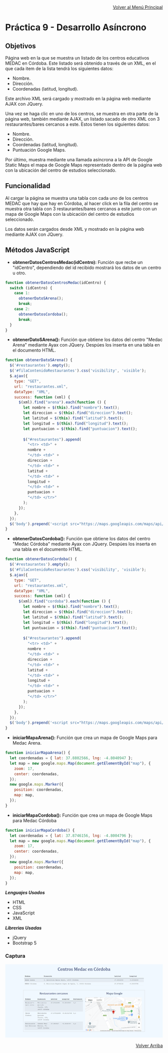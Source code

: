 <p align="right"><a href="https://github.com/JoseAlbertoZurera/DesarrolloWebEntornoCliente">Volver al Menú Principal</a></p>

# Práctica 9 - Desarrollo Asíncrono

## Objetivos

Página web en la que se muestra un listado de los centros educativos MEDAC en Córdoba. Este listado será obtenido a través de un XML, en el que cada item de la lista tendrá los siguientes datos:
* Nombre.
* Dirección.
* Coordenadas (latitud, longitud).

Este archivo XML será cargado y mostrado en la página web mediante AJAX con JQuery.

Una vez se haga clic en uno de los centros, se muestra en otra parte de la página web, también mediante AJAX, un listado sacado de otro XML con 3 restaurantes/bares cercanos a este. Estos tienen los siguientes datos:
* Nombre.
* Dirección.
* Coordenadas (latitud, longitud).
* Puntuación Google Maps.

Por último, muestra mediante una llamada asíncrona a la API de Google Static Maps el mapa de Google Maps representado dentro de la página web con la ubicación del centro de estudios seleccionado.

## Funcionalidad

Al cargar la página se muestra una tabla con cada uno de los centros MEDAC que hay que hay en Córdoba, al hacer click en la fila del centro se muestra otra tabla con 3 restaurantes/bares cercanos a este junto con un mapa de Google Maps con la ubicación del centro de estudios seleccionado.

Los datos serán cargados desde XML y mostrado en la página web mediante AJAX con JQuery.

## Métodos JavaScript

* **obtenerDatosCentrosMedac(idCentro):** Función que recbe un "idCentro", dependiendo del id recibido mostrará los datos de un centro u otro.

```JavaScript
function obtenerDatosCentrosMedac(idCentro) {
  switch (idCentro) {
    case 1:
      obtenerDatoSArena();
      break;
    case 2:
      obtenerDatosCordoba();
      break;
  }
}
```  

* **obtenerDatoSArena():** Función que obtiene los datos del centro "Medac Arena" mediante Ayax con JQuery. Despúes los inserta en una tabla en el documento HTML.

```JavaScript
function obtenerDatoSArena() {
  $('#restaurantes').empty();
  $('#filaContenidoRestaurantes').css('visibility', 'visible');
  $.ajax({
    type: "GET",
    url: "restaurantes.xml",
    dataType: "XML",
    success: function (xml) {
      $(xml).find("arena").each(function () {
        let nombre = $(this).find("nombre").text();
        let direccion = $(this).find("direccion").text();
        let latitud = $(this).find("latitud").text();
        let longitud = $(this).find("longitud").text();
        let puntuacion = $(this).find("puntuacion").text();

        $("#restaurantes").append(
          "<tr> <td>" +
          nombre +
          "</td> <td>" +
          direccion +
          "</td> <td>" +
          latitud +
          "</td> <td>" +
          longitud +
          "</td> <td>" +
          puntuacion +
          "</td> </tr>"
        );
      });
    },
  });
  $('body').prepend('<script src="https://maps.googleapis.com/maps/api/js?key=AIzaSyCEmbjOceWmqNRa-GCAk7SwzR22Ee_AXFs&callback=iniciarMapaArena"></script>');
}
```  

* **obtenerDatosCordoba():** Función que obtiene los datos del centro "Medac Córdoba" mediante Ayax con JQuery. Despúes los inserta en una tabla en el documento HTML.

```JavaScript
function obtenerDatosCordoba() {
  $('#restaurantes').empty();
  $('#filaContenidoRestaurantes').css('visibility', 'visible');
  $.ajax({
    type: "GET",
    url: "restaurantes.xml",
    dataType: "XML",
    success: function (xml) {
      $(xml).find("cordoba").each(function () {
        let nombre = $(this).find("nombre").text();
        let direccion = $(this).find("direccion").text();
        let latitud = $(this).find("latitud").text();
        let longitud = $(this).find("longitud").text();
        let puntuacion = $(this).find("puntuacion").text();

        $("#restaurantes").append(
          "<tr> <td>" +
          nombre +
          "</td> <td>" +
          direccion +
          "</td> <td>" +
          latitud +
          "</td> <td>" +
          longitud +
          "</td> <td>" +
          puntuacion +
          "</td> </tr>"
        );
      });
    },
  });
  $('body').prepend('<script src="https://maps.googleapis.com/maps/api/js?key=AIzaSyCEmbjOceWmqNRa-GCAk7SwzR22Ee_AXFs&callback=iniciarMapaCordoba"></script>');
}
```

* **iniciarMapaArena():** Función que crea un mapa de Google Maps para Medac Arena.

```JavaScript
function iniciarMapaArena() {
  let coordenadas = { lat: 37.8802566, lng: -4.8040947 };
  let map = new google.maps.Map(document.getElementById("map"), {
    zoom: 17,
    center: coordenadas,
  });
  new google.maps.Marker({
    position: coordenadas,
    map: map,
  });
}
```  

* **iniciarMapaCordoba():** Función que crea un mapa de Google Maps para Medac Córdoba

```JavaScript
function iniciarMapaCordoba() {
  let coordenadas = { lat: 37.8746156, lng: -4.8004796 };
  let map = new google.maps.Map(document.getElementById("map"), {
    zoom: 17,
    center: coordenadas,
  });
  new google.maps.Marker({
    position: coordenadas,
    map: map,
  });
}
```  

***Lenguajes Usados***

* HTML
* CSS
* JavaScript
* XML

***Librerias Usadas***

* jQuery
* Bootstrap 5

### Captura

![sgml1.png](captura.png)

<p align="right"><a href="#top">Volver Arriba</a></p>